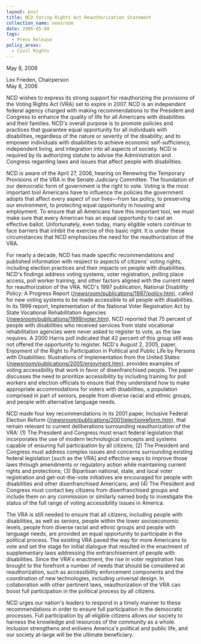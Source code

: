 ```yaml
---
layout: post
title: NCD Voting Rights Act Reauthorization Statement
collection_name: newsroom
date: 2006-05-08
tags:
  - Press Release
policy_areas:
  - Civil Rights
---
```


M﻿ay 8, 2006

Lex Frieden, Chairperson\
May 8, 2006

NCD wishes to express its strong support for reauthorizing the provisions of the Voting Rights Act (VRA) set to expire in 2007. NCD is an independent federal agency charged with making recommendations to the President and Congress to enhance the quality of life for all Americans with disabilities and their families. NCD's overall purpose is to promote policies and practices that guarantee equal opportunity for all individuals with disabilities, regardless of the nature or severity of the disability; and to empower individuals with disabilities to achieve economic self-sufficiency, independent living, and integration into all aspects of society. NCD is required by its authorizing statute to advise the Administration and Congress regarding laws and issues that affect people with disabilities.

NCD is aware of the April 27, 2006, hearing on Renewing the Temporary Provisions of the VRA in the Senate Judiciary Committee. The foundation of our democratic form of government is the right to vote. Voting is the most important tool Americans have to influence the policies the government adopts that affect every aspect of our lives—from tax policy, to preserving our environment, to protecting equal opportunity in housing and employment. To ensure that all Americans have this important tool, we must make sure that every American has an equal opportunity to cast an effective ballot. Unfortunately, even today, many eligible voters continue to face barriers that inhibit the exercise of this basic right. It is under these circumstances that NCD emphasizes the need for the reauthorization of the VRA.

For nearly a decade, NCD has made specific recommendations and published information with respect to aspects of citizens' voting rights, including election practices and their impacts on people with disabilities. NCD's findings address voting systems, voter registration, polling place access, poll worker training, and other factors aligned with the current need for reauthorization of the VRA. NCD's 1997 publication, National Disability Policy: A Progress Report ([/newsroom/publications/1997/policy.htm](https://www.ncd.gov/newsroom/publications/1997/policy.htm)), called for new voting systems to be made accessible to all people with disabilities. In its 1999 report, Implementation of the National Voter Registration Act by State Vocational Rehabilitation Agencies ([/newsroom/publications/1999/voter.htm](https://www.ncd.gov/newsroom/publications/1999/voter.htm)), NCD reported that 75 percent of people with disabilities who received services from state vocational rehabilitation agencies were never asked to register to vote, as the law requires. A 2000 Harris poll indicated that 42 percent of this group still was not offered the opportunity to register. NCD's August 2, 2005, paper, Enjoyment of the Right to Participation in Political and Public Life by Persons with Disabilities: Illustrations of Implementation from the United States ([/newsroom/publications/2005/enjoyment.htm](https://www.ncd.gov/newsroom/publications/2005/enjoyment.htm)), provides examples of voting accessibility that work in favor of disenfranchised people. The paper discusses the need to prioritize accessibility by including training for poll workers and election officials to ensure that they understand how to make appropriate accommodations for voters with disabilities, a population comprised in part of seniors, people from diverse racial and ethnic groups, and people with alternative language needs.

NCD made four key recommendations in its 2001 paper, Inclusive Federal Election Reform ([/newsroom/publications/2001/electionreform.htm](https://www.ncd.gov/newsroom/publications/2001/electionreform.htm)), that remain relevant to current deliberations surrounding reauthorization of the VRA: (1) The President and Congress must enact federal legislation that incorporates the use of modern technological concepts and systems capable of ensuring full participation by all citizens; (2) The President and Congress must address complex issues and concerns surrounding existing federal legislation \[such as the VRA] and effective ways to improve those laws through amendments or regulatory action while maintaining current rights and protections; (3) Bipartisan national, state, and local voter registration and get-out-the-vote initiatives are encouraged for people with disabilities and other disenfranchised Americans; and (4) The President and Congress must contact key citizens from disenfranchised groups and include them on any commission or similarly named body to investigate the status of the full range of voting accessibility issues in America.

The VRA is still needed to ensure that all citizens, including people with disabilities, as well as seniors, people within the lower socioeconomic levels, people from diverse racial and ethnic groups and people with language needs, are provided an equal opportunity to participate in the political process. The existing VRA paved the way for more Americans to vote and set the stage for initial dialogue that resulted in the enactment of supplementary laws addressing the enfranchisement of people with disabilities. Since the VRA's enactment, the rise in voter registration has brought to the forefront a number of needs that should be considered at reauthorization, such as accessibility enforcement components and the coordination of new technologies, including universal design. In collaboration with other pertinent laws, reauthorization of the VRA can boost full participation in the political process by all citizens.

NCD urges our nation's leaders to respond in a timely manner to these recommendations in order to ensure full participation in the democratic processes. Full participation by all eligible citizens allows our society to harness the knowledge and resources of the community as a whole. Inclusion strengthens and enlivens America's political and public life, and our society at-large will be the ultimate beneficiary.
